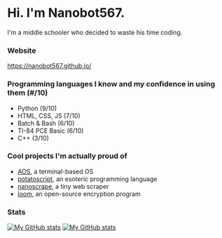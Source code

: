 # Hi. I'm Nanobot567.

I'm a middle schooler who decided to waste his time coding.

### Website

https://nanobot567.github.io/

### Programming languages I know and my confidence in using them (#/10)

* Python (9/10)
* HTML, CSS, JS (7/10)
* Batch & Bash (6/10)
* TI-84 PCE Basic (6/10)
* C++ (3/10)

### Cool projects I'm actually proud of

* [AOS](https://github.com/Nanobot567/AOS-2), a terminal-based OS
* [potatoscript](https://github.com/Nanobot567/potscr), an esoteric programming language
* [nanoscrape](https://github.com/Nanobot567/nanoscript), a tiny web scraper
* [loom](https://github.com/Nanobot567/loom), an open-source encryption program

### Stats

[![My GitHub stats](https://github-readme-stats.vercel.app/api/top-langs/?username=Nanobot567&show_icons=true&title_color=ff0000&icon_color=ff0000&text_color=fff&bg_color=151515)](https://github.com/Nanobot567/github-readme-stats)
[![My GitHub stats](https://github-readme-stats.vercel.app/api?username=Nanobot567&show_icons=true&title_color=ff0000&icon_color=ff0000&text_color=fff&bg_color=151515)](https://github.com/Nanobot567/github-readme-stats)

<!--
**Nanobot567/Nanobot567** is a ✨ _special_ ✨ repository because its `README.md` (this file) appears on your GitHub profile.

Here are some ideas to get you started:

- 🔭 I’m currently working on ...
- 🌱 I’m currently learning ...
- 👯 I’m looking to collaborate on ...
- 🤔 I’m looking for help with ...
- 💬 Ask me about ...
- 📫 How to reach me: ...
- 😄 Pronouns: ...
- ⚡ Fun fact: ...
-->
